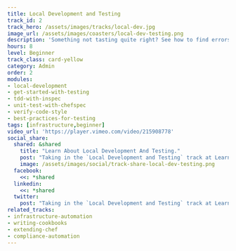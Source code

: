 ```yaml
---
title: Local Development and Testing
track_id: 2
track_hero: /assets/images/tracks/local-dev.jpg
image_url: /assets/images/coasters/local-dev-testing.png
description: 'Something not tasting quite right? See how to find errors in your cookbooks by testing them on your local machine. Learn to set up a virtual environment, develop code, and use every tool in the kitchen to ensure everything works.'
hours: 8
level: Beginner
track_class: card-yellow
category: Admin
order: 2
modules:
- local-development
- get-started-with-testing
- tdd-with-inspec
- unit-test-with-chefspec
- verify-code-style
- best-practices-for-testing
tags: [infrastructure,beginner]
video_url: 'https://player.vimeo.com/video/215908778'
social_share:
  shared: &shared
    title: "Learn About Local Development And Testing."
    post: "Taking in the `Local Development and Testing` track at Learn Chef Rally. Hop onto the learning fast track today."
    image: /assets/images/social/track-share-local-dev-testing.png
  facebook:
    <<: *shared
  linkedin:
    <<: *shared
  twitter:
    post: "Taking in the `Local Development and Testing` track at Learn Chef Rally. Start developing your own skills at: ."
related_tracks:
- infrastructure-automation
- writing-cookbooks
- extending-chef
- compliance-automation
---
```

